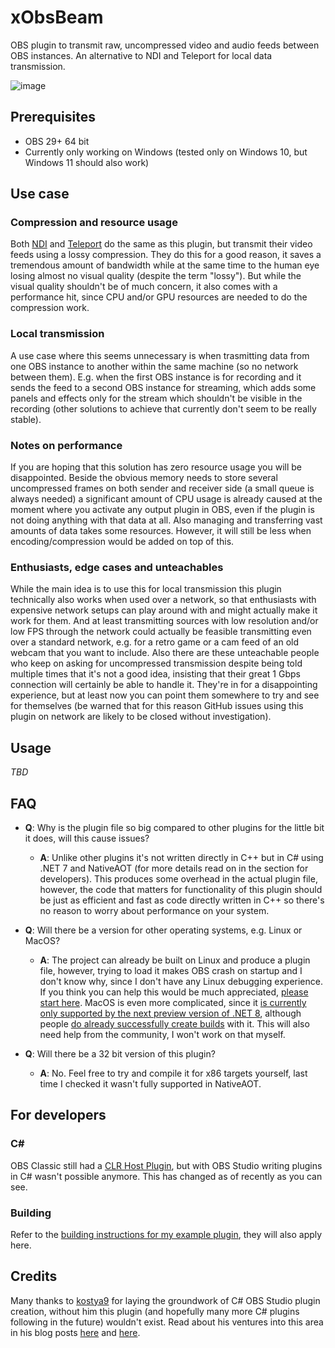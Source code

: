 # xObsBeam
OBS plugin to transmit raw, uncompressed video and audio feeds between OBS instances. An alternative to NDI and Teleport for local data transmission.

![image](https://user-images.githubusercontent.com/528974/229695123-33b165ba-019a-48ce-9197-3d203627352b.png)

## Prerequisites
- OBS 29+ 64 bit
- Currently only working on Windows (tested only on Windows 10, but Windows 11 should also work)

## Use case
### Compression and resource usage
Both [NDI](https://github.com/obs-ndi/obs-ndi) and [Teleport](https://github.com/fzwoch/obs-teleport) do the same as this plugin, but transmit their video feeds using a lossy compression. They do this for a good reason, it saves a tremendous amount of bandwidth while at the same time to the human eye losing almost no visual quality (despite the term "lossy"). But while the visual quality shouldn't be of much concern, it also comes with a performance hit, since CPU and/or GPU resources are needed to do the compression work.

### Local transmission
A use case where this seems unnecessary is when trasmitting data from one OBS instance to another within the same machine (so no network between them). E.g. when the first OBS instance is for recording and it sends the feed to a second OBS instance for streaming, which adds some panels and effects only for the stream which shouldn't be visible in the recording (other solutions to achieve that currently don't seem to be really stable).

### Notes on performance
If you are hoping that this solution has zero resource usage you will be disappointed. Beside the obvious memory needs to store several uncompressed frames on both sender and receiver side (a small queue is always needed) a significant amount of CPU usage is already caused at the moment where you activate any output plugin in OBS, even if the plugin is not doing anything with that data at all. Also managing and transferring vast amounts of data takes some resources. However, it will still be less when encoding/compression would be added on top of this.

### Enthusiasts, edge cases and unteachables
While the main idea is to use this for local transmission this plugin technically also works when used over a network, so that enthusiasts with expensive network setups can play around with and might actually make it work for them. And at least transmitting sources with low resolution and/or low FPS through the network could actually be feasible transmitting even over a standard network, e.g. for a retro game or a cam feed of an old webcam that you want to include.
Also there are these unteachable people who keep on asking for uncompressed transmission despite being told multiple times that it's not a good idea, insisting that their great 1 Gbps connection will certainly be able to handle it. They're in for a disappointing experience, but at least now you can point them somewhere to try and see for themselves (be warned that for this reason GitHub issues using this plugin on network are likely to be closed without investigation).

## Usage
_TBD_

## FAQ
- **Q**: Why is the plugin file so big compared to other plugins for the little bit it does, will this cause issues?
  - **A**: Unlike other plugins it's not written directly in C++ but in C# using .NET 7 and NativeAOT (for more details read on in the section for developers). This produces some overhead in the actual plugin file, however, the code that matters for functionality of this plugin should be just as efficient and fast as code directly written in C++ so there's no reason to worry about performance on your system.

- **Q**: Will there be a version for other operating systems, e.g. Linux or MacOS?
  - **A**: The project can already be built on Linux and produce a plugin file, however, trying to load it makes OBS crash on startup and I don't know why, since I don't have any Linux debugging experience. If you think you can help this would be much appreciated, [please start here](https://github.com/YorVeX/ObsCSharpExample/issues/2).
  MacOS is even more complicated, since it [is currently only supported by the next preview version of .NET 8](https://learn.microsoft.com/en-us/dotnet/core/deploying/native-aot/#platformarchitecture-restrictions), although people [do already successfully create builds](https://github.com/dotnet/runtime/issues/79253) with it. This will also need help from the community, I won't work on that myself.

- **Q**: Will there be a 32 bit version of this plugin?
  - **A**: No. Feel free to try and compile it for x86 targets yourself, last time I checked it wasn't fully supported in NativeAOT.


## For developers
### C#
OBS Classic still had a [CLR Host Plugin](https://obsproject.com/forum/resources/clr-host-plugin.21/), but with OBS Studio writing plugins in C# wasn't possible anymore. This has changed as of recently as you can see.

### Building
Refer to the [building instructions for my example plugin](https://github.com/YorVeX/ObsCSharpExample#building), they will also apply here.

## Credits
Many thanks to [kostya9](https://github.com/kostya9) for laying the groundwork of C# OBS Studio plugin creation, without him this plugin (and hopefully many more C# plugins following in the future) wouldn't exist. Read about his ventures into this area in his blog posts [here](https://sharovarskyi.com/blog/posts/dotnet-obs-plugin-with-nativeaot/) and [here](https://sharovarskyi.com/blog/posts/clangsharp-dotnet-interop-bindings/). 
